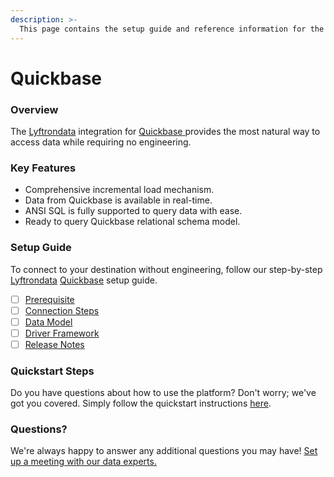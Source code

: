 ```yaml
---
description: >-
  This page contains the setup guide and reference information for the Quickbase source connector.
---
```


# Quickbase

### Overview

The [Lyftrondata](https://www.lyftrondata.com/) integration for [Quickbase](https://www.lyftrondata.com/integration/quickbase/)[ ](https://www.lyftrondata.com/integration/quickbase/)provides the most natural way to access data while requiring no engineering.

### Key Features

* Comprehensive incremental load mechanism.
* Data from Quickbase is available in real-time.&#x20;
* ANSI SQL is fully supported to query data with ease.
* Ready to query Quickbase relational schema model.

### Setup Guide

To connect to your destination without engineering, follow our step-by-step [Lyftrondata](https://www.lyftrondata.com/)  [Quickbase](https://www.lyftrondata.com/integration/quickbase/) setup guide.

* [ ] [Prerequisite](../../business-analytics/quickbase/prerequisite.md)
* [ ] [Connection Steps](../../business-analytics/quickbase/connection-steps.md)
* [ ] [Data Model](../../business-analytics/quickbase/data-model/)
* [ ] [Driver Framework](../../business-analytics/quickbase/driver-framework/)
* [ ] [Release Notes](../../business-analytics/quickbase/release-notes.md)

### Quickstart Steps

Do you have questions about how to use the platform? Don't worry; we've got you covered. Simply follow the quickstart instructions [here](../../../quickstart-steps.md).

### Questions? <a href="#questions" id="questions"></a>

We're always happy to answer any additional questions you may have! [Set up a meeting with our data experts.](https://www.lyftrondata.com/book-a-meeting/)

